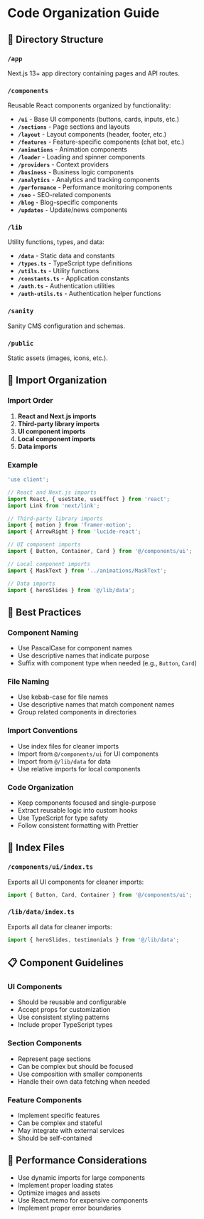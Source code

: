 # Code Organization Guide

## 📁 Directory Structure

### `/app`

Next.js 13+ app directory containing pages and API routes.

### `/components`

Reusable React components organized by functionality:

- **`/ui`** - Base UI components (buttons, cards, inputs, etc.)
- **`/sections`** - Page sections and layouts
- **`/layout`** - Layout components (header, footer, etc.)
- **`/features`** - Feature-specific components (chat bot, etc.)
- **`/animations`** - Animation components
- **`/loader`** - Loading and spinner components
- **`/providers`** - Context providers
- **`/business`** - Business logic components
- **`/analytics`** - Analytics and tracking components
- **`/performance`** - Performance monitoring components
- **`/seo`** - SEO-related components
- **`/blog`** - Blog-specific components
- **`/updates`** - Update/news components

### `/lib`

Utility functions, types, and data:

- **`/data`** - Static data and constants
- **`/types.ts`** - TypeScript type definitions
- **`/utils.ts`** - Utility functions
- **`/constants.ts`** - Application constants
- **`/auth.ts`** - Authentication utilities
- **`/auth-utils.ts`** - Authentication helper functions

### `/sanity`

Sanity CMS configuration and schemas.

### `/public`

Static assets (images, icons, etc.).

## 📝 Import Organization

### Import Order

1. **React and Next.js imports**
2. **Third-party library imports**
3. **UI component imports**
4. **Local component imports**
5. **Data imports**

### Example

```typescript
'use client';

// React and Next.js imports
import React, { useState, useEffect } from 'react';
import Link from 'next/link';

// Third-party library imports
import { motion } from 'framer-motion';
import { ArrowRight } from 'lucide-react';

// UI component imports
import { Button, Container, Card } from '@/components/ui';

// Local component imports
import { MaskText } from '../animations/MaskText';

// Data imports
import { heroSlides } from '@/lib/data';
```

## 🎯 Best Practices

### Component Naming

- Use PascalCase for component names
- Use descriptive names that indicate purpose
- Suffix with component type when needed (e.g., `Button`, `Card`)

### File Naming

- Use kebab-case for file names
- Use descriptive names that match component names
- Group related components in directories

### Import Conventions

- Use index files for cleaner imports
- Import from `@/components/ui` for UI components
- Import from `@/lib/data` for data
- Use relative imports for local components

### Code Organization

- Keep components focused and single-purpose
- Extract reusable logic into custom hooks
- Use TypeScript for type safety
- Follow consistent formatting with Prettier

## 🔧 Index Files

### `/components/ui/index.ts`

Exports all UI components for cleaner imports:

```typescript
import { Button, Card, Container } from '@/components/ui';
```

### `/lib/data/index.ts`

Exports all data for cleaner imports:

```typescript
import { heroSlides, testimonials } from '@/lib/data';
```

## 📋 Component Guidelines

### UI Components

- Should be reusable and configurable
- Accept props for customization
- Use consistent styling patterns
- Include proper TypeScript types

### Section Components

- Represent page sections
- Can be complex but should be focused
- Use composition with smaller components
- Handle their own data fetching when needed

### Feature Components

- Implement specific features
- Can be complex and stateful
- May integrate with external services
- Should be self-contained

## 🚀 Performance Considerations

- Use dynamic imports for large components
- Implement proper loading states
- Optimize images and assets
- Use React.memo for expensive components
- Implement proper error boundaries
